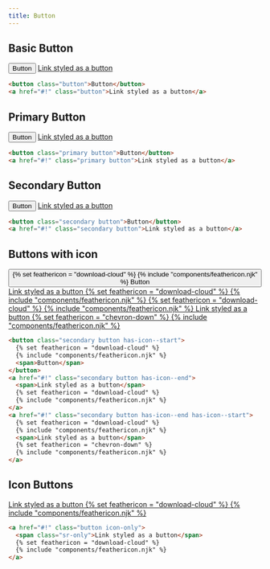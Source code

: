 ```yaml
---
title: Button
---
```


## Basic Button
<div class="cluster">
  <button class="button">Button</button>
  <a href="#!" class="button">Link styled as a button</a>
</div>

```html
<button class="button">Button</button>
<a href="#!" class="button">Link styled as a button</a>
```

## Primary Button
<div class="cluster">
  <button class="primary button">Button</button>
  <a href="#!" class="primary button">Link styled as a button</a>
</div>

```html
<button class="primary button">Button</button>
<a href="#!" class="primary button">Link styled as a button</a>
```

## Secondary Button
<div class="cluster">
  <button class="secondary button">Button</button>
  <a href="#!" class="secondary button">Link styled as a button</a>
</div>

```html
<button class="secondary button">Button</button>
<a href="#!" class="secondary button">Link styled as a button</a>
```

## Buttons with icon
<div class="cluster">
  <button class="secondary button has-icon--start">
    {% set feathericon = "download-cloud" %}
    {% include "components/feathericon.njk" %}
    <span>Button</span>
  </button>
  <a href="#!" class="secondary button has-icon--end">
    <span>Link styled as a button</span>
    {% set feathericon = "download-cloud" %}
    {% include "components/feathericon.njk" %}
  </a>
  <a href="#!" class="secondary button has-icon--end has-icon--start">
    {% set feathericon = "download-cloud" %}
    {% include "components/feathericon.njk" %}
    <span>Link styled as a button</span>
    {% set feathericon = "chevron-down" %}
    {% include "components/feathericon.njk" %}
  </a>
</div>

```html
<button class="secondary button has-icon--start">
  {% set feathericon = "download-cloud" %}
  {% include "components/feathericon.njk" %}
  <span>Button</span>
</button>
<a href="#!" class="secondary button has-icon--end">
  <span>Link styled as a button</span>
  {% set feathericon = "download-cloud" %}
  {% include "components/feathericon.njk" %}
</a>
<a href="#!" class="secondary button has-icon--end has-icon--start">
  {% set feathericon = "download-cloud" %}
  {% include "components/feathericon.njk" %}
  <span>Link styled as a button</span>
  {% set feathericon = "chevron-down" %}
  {% include "components/feathericon.njk" %}
</a>
```

## Icon Buttons
<a href="#!" class="button icon-only">
  <span class="sr-only">Link styled as a button</span>
  {% set feathericon = "download-cloud" %}
  {% include "components/feathericon.njk" %}
</a>

```html
<a href="#!" class="button icon-only">
  <span class="sr-only">Link styled as a button</span>
  {% set feathericon = "download-cloud" %}
  {% include "components/feathericon.njk" %}
</a>
```